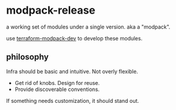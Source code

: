# modpack-release

a working set of modules under a single version. aka a "modpack".

use [terraform-modpack-dev](https://github.com/briceburg/terraform-modpack-dev) to develop these modules.

## philosophy

Infra should be basic and intuitive. Not overly flexible.

* Get rid of knobs. Design for reuse.
* Provide discoverable conventions.

If something needs customization, it should stand out.
